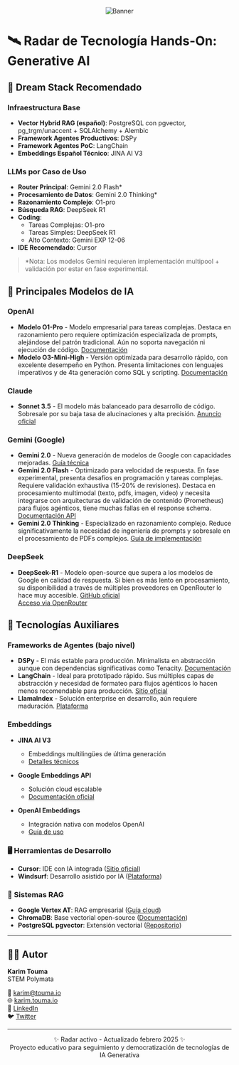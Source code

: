 <p align="center">
  <img src="https://img.shields.io/badge/Radar_Tecnológico-GenAI-blueviolet?style=for-the-badge&logo=google-chrome&logoColor=white" alt="Banner">
</p>

# 🛰 Radar de Tecnología Hands-On: Generative AI

## 🌟 Dream Stack Recomendado

### Infraestructura Base
- **Vector Hybrid RAG (español)**: PostgreSQL con pgvector, pg_trgm/unaccent + SQLAlchemy + Alembic
- **Framework Agentes Productivos**: DSPy
- **Framework Agentes PoC**: LangChain
- **Embeddings Español Técnico**: JINA AI V3

### LLMs por Caso de Uso
- **Router Principal**: Gemini 2.0 Flash* 
- **Procesamiento de Datos**: Gemini 2.0 Thinking*
- **Razonamiento Complejo**: O1-pro
- **Búsqueda RAG**: DeepSeek R1
- **Coding**:
  - Tareas Complejas: O1-pro
  - Tareas Simples: DeepSeek R1
  - Alto Contexto: Gemini EXP 12-06
- **IDE Recomendado**: Cursor

> *Nota: Los modelos Gemini requieren implementación multipool + validación por estar en fase experimental.

## 🤖 Principales Modelos de IA

### OpenAI
- **Modelo O1-Pro** - Modelo empresarial para tareas complejas. Destaca en razonamiento pero requiere optimización especializada de prompts, alejándose del patrón tradicional. Aún no soporta navegación ni ejecución de código.
  [Documentación](https://openai.com/index/introducing-chatgpt-pro/)
- **Modelo O3-Mini-High** - Versión optimizada para desarrollo rápido, con excelente desempeño en Python. Presenta limitaciones con lenguajes imperativos y de 4ta generación como SQL y scripting.
  [Documentación](https://openai.com/index/openai-o3-mini/)

### Claude
- **Sonnet 3.5** - El modelo más balanceado para desarrollo de código. Sobresale por su baja tasa de alucinaciones y alta precisión.
  [Anuncio oficial](https://www.anthropic.com/news/claude-3-5-sonnet)

### Gemini (Google)
- **Gemini 2.0** - Nueva generación de modelos de Google con capacidades mejoradas.
  [Guía técnica](https://deepmind.google/technologies/gemini/flash/)
- **Gemini 2.0 Flash** - Optimizado para velocidad de respuesta. En fase experimental, presenta desafíos en programación y tareas complejas. Requiere validación exhaustiva (15-20% de revisiones). Destaca en procesamiento multimodal (texto, pdfs, imagen, video) y necesita integrarse con arquitecturas de validación de contenido (Prometheus) para flujos agénticos, tiene muchas fallas en el response schema.
  [Documentación API](https://ai.google.dev/gemini-api/docs/models/gemini-v2)
- **Gemini 2.0 Thinking** - Especializado en razonamiento complejo. Reduce significativamente la necesidad de ingeniería de prompts y sobresale en el procesamiento de PDFs complejos.
  [Guía de implementación](https://ai.google.dev/gemini-api/docs/thinking)

### DeepSeek
- **DeepSeek-R1** - Modelo open-source que supera a los modelos de Google en calidad de respuesta. Si bien es más lento en procesamiento, su disponibilidad a través de múltiples proveedores en OpenRouter lo hace muy accesible.
  [GitHub oficial](https://github.com/deepseek-ai/DeepSeek-R1)  
  [Acceso via OpenRouter](https://openrouter.ai/deepseek/deepseek-r1:free)

## 🔧 Tecnologías Auxiliares

### Frameworks de Agentes (bajo nivel)
- **DSPy** - El más estable para producción. Minimalista en abstracción aunque con dependencias significativas como Tenacity.
  [Documentación](https://dspy.ai/)
- **LangChain** - Ideal para prototipado rápido. Sus múltiples capas de abstracción y necesidad de formateo para flujos agénticos lo hacen menos recomendable para producción.
  [Sitio oficial](https://www.langchain.com/)
- **LlamaIndex** - Solución enterprise en desarrollo, aún requiere maduración.
  [Plataforma](https://www.llamaindex.ai/)

### Embeddings
- **JINA AI V3**
  - Embeddings multilingües de última generación
  - [Detalles técnicos](https://jina.ai/news/jina-embeddings-v3-a-frontier-multilingual-embedding-model/)

- **Google Embeddings API**
  - Solución cloud escalable
  - [Documentación oficial](https://ai.google.dev/api/embeddings)

- **OpenAI Embeddings**
  - Integración nativa con modelos OpenAI
  - [Guía de uso](https://platform.openai.com/docs/guides/embeddings)

### 🖥 Herramientas de Desarrollo
- **Cursor**: IDE con IA integrada ([Sitio oficial](https://www.cursor.com/))
- **Windsurf**: Desarrollo asistido por IA ([Plataforma](https://codeium.com/windsurf))

### 🧠 Sistemas RAG
- **Google Vertex AT**: RAG empresarial ([Guía cloud](https://cloud.google.com/vertex-ai/docs/rag-overview))
- **ChromaDB**: Base vectorial open-source ([Documentación](https://www.chromadb.dev/))
- **PostgreSQL pgvector**: Extensión vectorial ([Repositorio](https://github.com/pgvector/pgvector))

---

## 👨‍💻 Autor

**Karim Touma**  
STEM Polymata

📧 [karim@touma.io](mailto:karim@touma.io)  
🌐 [karim.touma.io](https://karim.touma.io)  
💼 [LinkedIn](https://www.linkedin.com/in/katouma/)  
🐦 [Twitter](https://x.com/karim_op)

---

<p align="center">
✨ Radar activo - Actualizado febrero 2025 ✨<br>
Proyecto educativo para seguimiento y democratización de tecnologías de IA Generativa
</p>

